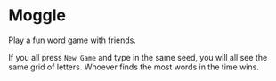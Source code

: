 # Moggle
 Play a fun word game with friends. 
 
 If you all press `New Game` and type in the same seed, you will all see the same grid of letters. Whoever finds the most words in the time wins.
